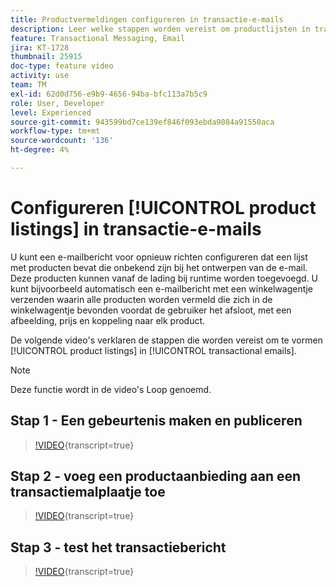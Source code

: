 ```yaml
---
title: Productvermeldingen configureren in transactie-e-mails
description: Leer welke stappen worden vereist om productlijsten in transactie-e-mails te vormen.
feature: Transactional Messaging, Email
jira: KT-1728
thumbnail: 25915
doc-type: feature video
activity: use
team: TM
exl-id: 62d0d756-e9b9-4656-94ba-bfc113a7b5c9
role: User, Developer
level: Experienced
source-git-commit: 943599bd7ce139ef846f093ebda9084a91550aca
workflow-type: tm+mt
source-wordcount: '136'
ht-degree: 4%

---
```


# Configureren [!UICONTROL product listings] in transactie-e-mails

U kunt een e-mailbericht voor opnieuw richten configureren dat een lijst met producten bevat die onbekend zijn bij het ontwerpen van de e-mail. Deze producten kunnen vanaf de lading bij runtime worden toegevoegd. U kunt bijvoorbeeld automatisch een e-mailbericht met een winkelwagentje verzenden waarin alle producten worden vermeld die zich in de winkelwagentje bevonden voordat de gebruiker het afsloot, met een afbeelding, prijs en koppeling naar elk product.

De volgende video&#39;s verklaren de stappen die worden vereist om te vormen [!UICONTROL product listings] in [!UICONTROL transactional emails].

>[!NOTE]
>
>Deze functie wordt in de video&#39;s Loop genoemd.

## Stap 1 - Een gebeurtenis maken en publiceren

>[!VIDEO](https://video.tv.adobe.com/v/25914?learn=on){transcript=true}

## Stap 2 - voeg een productaanbieding aan een transactiemalplaatje toe

>[!VIDEO](https://video.tv.adobe.com/v/25915?learn=on){transcript=true}

## Stap 3 - test het transactiebericht

>[!VIDEO](https://video.tv.adobe.com/v/25916?learn=on){transcript=true}
